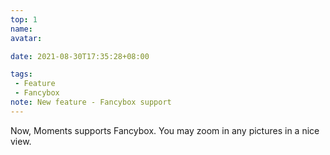 ```yaml
---
top: 1
name:
avatar:

date: 2021-08-30T17:35:28+08:00

tags:
 - Feature
 - Fancybox
note: New feature - Fancybox support
---
```


Now, Moments supports Fancybox. You may zoom in any pictures in a nice view.